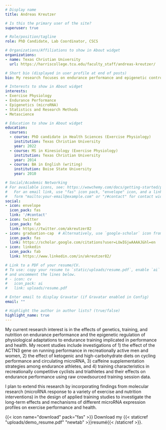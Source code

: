 ```yaml
---
# Display name
title: Andreas Kreutzer

# Is this the primary user of the site?
superuser: true

# Role/position/tagline
role: PhD Candidate, Lab Coordinator, CSCS

# Organizations/Affiliations to show in About widget
organizations:
- name: Texas Christian University
  url: https://harriscollege.tcu.edu/faculty_staff/andreas-kreutzer/

# Short bio (displayed in user profile at end of posts)
bio: My research focuses on endurance performance and epigenetic control of adaptations to endurance training.

# Interests to show in About widget
interests:
- Exercise Physiology
- Endurance Performance
- Epigenetics (microRNA)
- Statistics and Research Methods
- Metascience

# Education to show in About widget
education:
  courses:
  - course: PhD candidate in Health Sciences (Exercise Physiology)
    institution: Texas Christian University
    year: 2022
  - course: MS in Kinesiology (Exercise Physiology)
    institution: Texas Christian University
    year: 2014
  - course: BA in English (writing)
    institution: Boise State University
    year: 2010

# Social/Academic Networking
# For available icons, see: https://wowchemy.com/docs/getting-started/page-builder/#icons
#   For an email link, use "fas" icon pack, "envelope" icon, and a link in the
#   form "mailto:your-email@example.com" or "/#contact" for contact widget.
social:
- icon: envelope
  icon_pack: fas
  link: '/#contact'
- icon: twitter
  icon_pack: fab
  link: https://twitter.com/akreutzer82
- icon: graduation-cap  # Alternatively, use `google-scholar` icon from `ai` icon pack
  icon_pack: fas
  link: https://scholar.google.com/citations?user=LUwIGjwAAAAJ&hl=en
- icon: linkedin
  icon_pack: fab
  link: https://www.linkedin.com/in/akreutzer82/

# Link to a PDF of your resume/CV.
# To use: copy your resume to `static/uploads/resume.pdf`, enable `ai` icons in `params.toml`, 
# and uncomment the lines below.
# - icon: cv
#   icon_pack: ai
#   link: uploads/resume.pdf

# Enter email to display Gravatar (if Gravatar enabled in Config)
email: ""

# Highlight the author in author lists? (true/false)
highlight_name: true
---
```


My current research interest is in the effects of genetics, training, and nutrition on endurance performance and the epigenetic regulation of physiological adaptations to endurance training implicated in performance and health. My recent studies include investigations of 1) the effect of the ACTN3 gene on running performance in recreationally active men and women, 2) the effect of ketogenic and high-carbohydrate diets on cycling performance and circulating microRNA, 3) caffeine supplementation strategies among endurance athletes, and 4) training characteristics in recreationally competitive cyclists and triathletes and their effects on endurance performance using raw crowdsourced training session data. 

I plan to extend this research by incorporating findings from molecular research (microRNA response to a variety of exercise and nutrition interventions) in the design of applied training studies to investigate the long-term effects and mechanisms of different microRNA expression profiles on exercise performance and health.

{{< icon name="download" pack="fas" >}} Download my {{< staticref "uploads/demo_resume.pdf" "newtab" >}}resumé{{< /staticref >}}.
